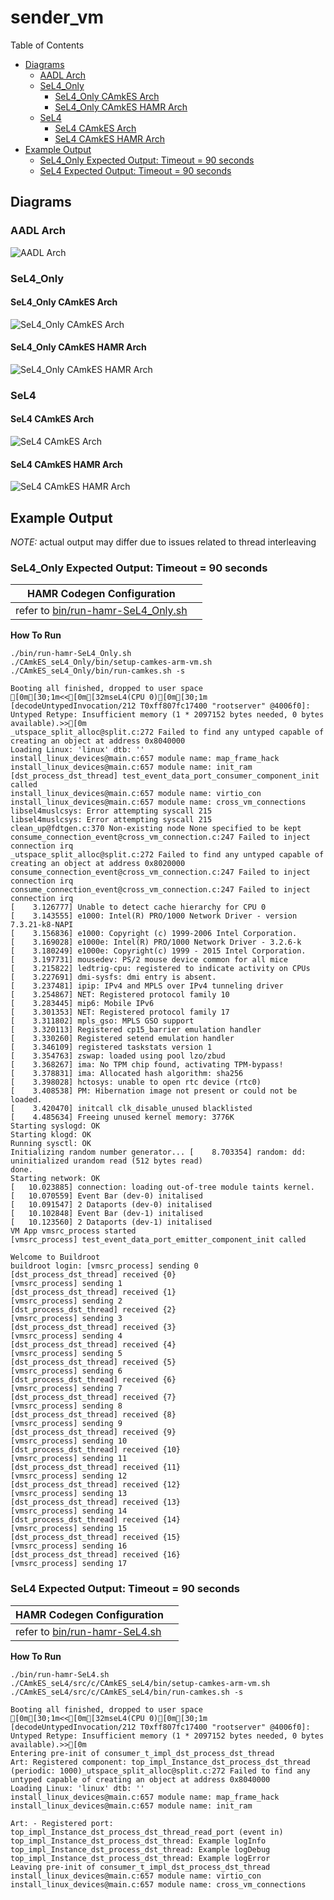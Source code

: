 # sender_vm

 Table of Contents
  * [Diagrams](#diagrams)
    * [AADL Arch](#aadl-arch)
    * [SeL4_Only](#sel4_only)
      * [SeL4_Only CAmkES Arch](#sel4_only-camkes-arch)
      * [SeL4_Only CAmkES HAMR Arch](#sel4_only-camkes-hamr-arch)
    * [SeL4](#sel4)
      * [SeL4 CAmkES Arch](#sel4-camkes-arch)
      * [SeL4 CAmkES HAMR Arch](#sel4-camkes-hamr-arch)
  * [Example Output](#example-output)
    * [SeL4_Only Expected Output: Timeout = 90 seconds](#sel4_only-expected-output-timeout--90-seconds)
    * [SeL4 Expected Output: Timeout = 90 seconds](#sel4-expected-output-timeout--90-seconds)

## Diagrams
### AADL Arch
![AADL Arch](diagrams/aadl-arch.png)

### SeL4_Only
#### SeL4_Only CAmkES Arch
![SeL4_Only CAmkES Arch](diagrams/CAmkES-arch-SeL4_Only.svg)

#### SeL4_Only CAmkES HAMR Arch
![SeL4_Only CAmkES HAMR Arch](diagrams/CAmkES-HAMR-arch-SeL4_Only.svg)

### SeL4
#### SeL4 CAmkES Arch
![SeL4 CAmkES Arch](diagrams/CAmkES-arch-SeL4.svg)

#### SeL4 CAmkES HAMR Arch
![SeL4 CAmkES HAMR Arch](diagrams/CAmkES-HAMR-arch-SeL4.svg)

## Example Output
*NOTE:* actual output may differ due to issues related to thread interleaving
### SeL4_Only Expected Output: Timeout = 90 seconds

  |HAMR Codegen Configuration| |
  |--|--|
  | refer to [bin/run-hamr-SeL4_Only.sh](bin/run-hamr-SeL4_Only.sh) |


  **How To Run**
  ```
  ./bin/run-hamr-SeL4_Only.sh
  ./CAmkES_seL4_Only/bin/setup-camkes-arm-vm.sh
  ./CAmkES_seL4_Only/bin/run-camkes.sh -s
  ```

  ```
  Booting all finished, dropped to user space
  [0m[30;1m<<[0m[32mseL4(CPU 0)[0m[30;1m [decodeUntypedInvocation/212 T0xff807fc17400 "rootserver" @4006f0]: Untyped Retype: Insufficient memory (1 * 2097152 bytes needed, 0 bytes available).>>[0m
  _utspace_split_alloc@split.c:272 Failed to find any untyped capable of creating an object at address 0x8040000
  Loading Linux: 'linux' dtb: ''
  install_linux_devices@main.c:657 module name: map_frame_hack
  install_linux_devices@main.c:657 module name: init_ram
  [dst_process_dst_thread] test_event_data_port_consumer_component_init called
  install_linux_devices@main.c:657 module name: virtio_con
  install_linux_devices@main.c:657 module name: cross_vm_connections
  libsel4muslcsys: Error attempting syscall 215
  libsel4muslcsys: Error attempting syscall 215
  clean_up@fdtgen.c:370 Non-existing node None specified to be kept
  consume_connection_event@cross_vm_connection.c:247 Failed to inject connection irq
  _utspace_split_alloc@split.c:272 Failed to find any untyped capable of creating an object at address 0x8020000
  consume_connection_event@cross_vm_connection.c:247 Failed to inject connection irq
  consume_connection_event@cross_vm_connection.c:247 Failed to inject connection irq
  [    3.126777] Unable to detect cache hierarchy for CPU 0
  [    3.143555] e1000: Intel(R) PRO/1000 Network Driver - version 7.3.21-k8-NAPI
  [    3.156836] e1000: Copyright (c) 1999-2006 Intel Corporation.
  [    3.169028] e1000e: Intel(R) PRO/1000 Network Driver - 3.2.6-k
  [    3.180249] e1000e: Copyright(c) 1999 - 2015 Intel Corporation.
  [    3.197731] mousedev: PS/2 mouse device common for all mice
  [    3.215822] ledtrig-cpu: registered to indicate activity on CPUs
  [    3.227691] dmi-sysfs: dmi entry is absent.
  [    3.237481] ipip: IPv4 and MPLS over IPv4 tunneling driver
  [    3.254867] NET: Registered protocol family 10
  [    3.283445] mip6: Mobile IPv6
  [    3.301353] NET: Registered protocol family 17
  [    3.311802] mpls_gso: MPLS GSO support
  [    3.320113] Registered cp15_barrier emulation handler
  [    3.330260] Registered setend emulation handler
  [    3.346109] registered taskstats version 1
  [    3.354763] zswap: loaded using pool lzo/zbud
  [    3.368267] ima: No TPM chip found, activating TPM-bypass!
  [    3.378831] ima: Allocated hash algorithm: sha256
  [    3.398028] hctosys: unable to open rtc device (rtc0)
  [    3.408538] PM: Hibernation image not present or could not be loaded.
  [    3.420470] initcall clk_disable_unused blacklisted
  [    4.485634] Freeing unused kernel memory: 3776K
  Starting syslogd: OK
  Starting klogd: OK
  Running sysctl: OK
  Initializing random number generator... [    8.703354] random: dd: uninitialized urandom read (512 bytes read)
  done.
  Starting network: OK
  [   10.023885] connection: loading out-of-tree module taints kernel.
  [   10.070559] Event Bar (dev-0) initalised
  [   10.091547] 2 Dataports (dev-0) initalised
  [   10.102848] Event Bar (dev-1) initalised
  [   10.123560] 2 Dataports (dev-1) initalised
  VM App vmsrc_process started
  [vmsrc_process] test_event_data_port_emitter_component_init called

  Welcome to Buildroot
  buildroot login: [vmsrc_process] sending 0
  [dst_process_dst_thread] received {0}
  [vmsrc_process] sending 1
  [dst_process_dst_thread] received {1}
  [vmsrc_process] sending 2
  [dst_process_dst_thread] received {2}
  [vmsrc_process] sending 3
  [dst_process_dst_thread] received {3}
  [vmsrc_process] sending 4
  [dst_process_dst_thread] received {4}
  [vmsrc_process] sending 5
  [dst_process_dst_thread] received {5}
  [vmsrc_process] sending 6
  [dst_process_dst_thread] received {6}
  [vmsrc_process] sending 7
  [dst_process_dst_thread] received {7}
  [vmsrc_process] sending 8
  [dst_process_dst_thread] received {8}
  [vmsrc_process] sending 9
  [dst_process_dst_thread] received {9}
  [vmsrc_process] sending 10
  [dst_process_dst_thread] received {10}
  [vmsrc_process] sending 11
  [dst_process_dst_thread] received {11}
  [vmsrc_process] sending 12
  [dst_process_dst_thread] received {12}
  [vmsrc_process] sending 13
  [dst_process_dst_thread] received {13}
  [vmsrc_process] sending 14
  [dst_process_dst_thread] received {14}
  [vmsrc_process] sending 15
  [dst_process_dst_thread] received {15}
  [vmsrc_process] sending 16
  [dst_process_dst_thread] received {16}
  [vmsrc_process] sending 17

  ```

### SeL4 Expected Output: Timeout = 90 seconds

  |HAMR Codegen Configuration| |
  |--|--|
  | refer to [bin/run-hamr-SeL4.sh](bin/run-hamr-SeL4.sh) |


  **How To Run**
  ```
  ./bin/run-hamr-SeL4.sh
  ./CAmkES_seL4/src/c/CAmkES_seL4/bin/setup-camkes-arm-vm.sh
  ./CAmkES_seL4/src/c/CAmkES_seL4/bin/run-camkes.sh -s
  ```

  ```
  Booting all finished, dropped to user space
  [0m[30;1m<<[0m[32mseL4(CPU 0)[0m[30;1m [decodeUntypedInvocation/212 T0xff807fc17400 "rootserver" @4006f0]: Untyped Retype: Insufficient memory (1 * 2097152 bytes needed, 0 bytes available).>>[0m
  Entering pre-init of consumer_t_impl_dst_process_dst_thread
  Art: Registered component: top_impl_Instance_dst_process_dst_thread (periodic: 1000)_utspace_split_alloc@split.c:272 Failed to find any untyped capable of creating an object at address 0x8040000
  Loading Linux: 'linux' dtb: ''
  install_linux_devices@main.c:657 module name: map_frame_hack
  install_linux_devices@main.c:657 module name: init_ram

  Art: - Registered port: top_impl_Instance_dst_process_dst_thread_read_port (event in)
  top_impl_Instance_dst_process_dst_thread: Example logInfo
  top_impl_Instance_dst_process_dst_thread: Example logDebug
  top_impl_Instance_dst_process_dst_thread: Example logError
  Leaving pre-init of consumer_t_impl_dst_process_dst_thread
  install_linux_devices@main.c:657 module name: virtio_con
  install_linux_devices@main.c:657 module name: cross_vm_connections

  ```
